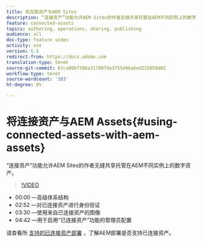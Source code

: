 ```yaml
---
title: 将互联资产与AEM Sites
description: “连接资产”功能允许AEM Sites的作者无缝共享托管在AEM不同实例上的数字资产。
feature: connected-assets
topics: authoring, operations, sharing, publishing
audience: all
doc-type: feature video
activity: use
version: 6.5
redirect-from: https://docs.adobe.com
translation-type: tm+mt
source-git-commit: 67ca08bf386a217807da3755d46abed225050d02
workflow-type: tm+mt
source-wordcount: '103'
ht-degree: 0%

---
```



# 将连接资产与AEM Assets{#using-connected-assets-with-aem-assets}

“连接资产”功能允许AEM Sites的作者无缝共享托管在AEM不同实例上的数字资产。

>[!VIDEO](https://video.tv.adobe.com/v/26060?quality=12&learn=on)

* 00:00 —高级体系结构
* 02:52 —对已连接资产进行身份验证
* 03:30 —使用来自已连接资产的图像
* 04:42 —用于启用“已连接资产”功能的管理员配置

请查看所 [支持的已连接资产部署](https://docs.adobe.com/content/help/en/experience-manager-65/assets/using/use-assets-across-connected-assets-instances.html#prerequisites) ，了解AEM部署是否支持已连接资产。
